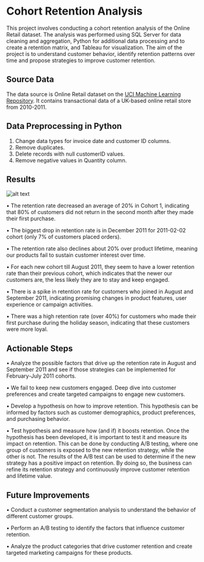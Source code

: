 # Cohort Retention Analysis

This project involves conducting a cohort retention analysis of the Online Retail dataset. The analysis was performed using SQL Server for data cleaning and aggregation, Python for additional data processing and to create a retention matrix, and Tableau for visualization. The aim of the project is to understand customer behavior, identify retention patterns over time and propose strategies to improve customer retention.


## Source Data

The data source is Online Retail dataset on the [UCI Machine Learning Repository](https://archive.ics.uci.edu/ml/datasets/Online+Retail). It contains transactional data of a UK-based online retail store from 2010-2011.


## Data Preprocessing in Python

1.    Change data types for invoice date and customer ID columns.
2.    Remove duplicates.
3.    Delete records with null customerID values.
2.    Remove negative values in Quantity column.


## Results

![alt text]([https://github.com/QiujiaGuo/Cohort-Retention-Analysis/blob/main/Cohort%20Retention%20Matrix.PNG])

•	The retention rate decreased an average of 20% in Cohort 1, indicating that 80% of customers did not return in the second month after they made their first purchase.

•	The biggest drop in retention rate is in December 2011 for 2011-02-02 cohort (only 7% of customers placed orders).

•	The retention rate also declines about 20% over product lifetime, meaning our products fail to sustain customer interest over time.

•	For each new cohort till August 2011, they seem to have a lower retention rate than their previous cohort, which indicates that the newer our customers are, the less likely they are to stay and keep engaged.

•	There is a spike in retention rate for customers who joined in August and September 2011, indicating promising changes in product features, user experience or campaign activities.

•	There was a high retention rate (over 40%) for customers who made their first purchase during the holiday season, indicating that these customers were more loyal.


## Actionable Steps

•	Analyze the possible factors that drive up the retention rate in August and September 2011 and see if those strategies can be implemented for February-July 2011 cohorts.

•	We fail to keep new customers engaged. Deep dive into customer preferences and create targeted campaigns to engage new customers.

•	Develop a hypothesis on how to improve retention.
  This hypothesis can be informed by factors such as customer demographics, product preferences, and purchasing behavior.
  
•	Test hypothesis and measure how (and if) it boosts retention.
  Once the hypothesis has been developed, it is important to test it and measure its impact on retention. This can be done by conducting A/B testing, where one group of customers is exposed to the new retention strategy, while the other is not. The results of the A/B test can be used to determine if the new strategy has a positive impact on retention. By doing so, the business can refine its retention strategy and continuously improve customer retention and lifetime value.


## Future Improvements

•	Conduct a customer segmentation analysis to understand the behavior of different customer groups.

•	Perform an A/B testing to identify the factors that influence customer retention.

•	Analyze the product categories that drive customer retention and create targeted marketing campaigns for these products.
